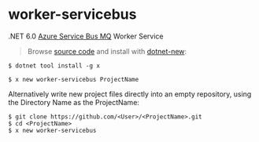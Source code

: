 # worker-servicebus

.NET 6.0 [Azure Service Bus MQ](https://docs.servicestack.net/azure-service-bus-mq) Worker Service

> Browse [source code](https://github.com/NetCoreTemplates/worker-servicebus) and install with [dotnet-new](https://docs.servicestack.net/dotnet-new):

    $ dotnet tool install -g x

    $ x new worker-servicebus ProjectName

Alternatively write new project files directly into an empty repository, using the Directory Name as the ProjectName:

    $ git clone https://github.com/<User>/<ProjectName>.git
    $ cd <ProjectName>
    $ x new worker-servicebus

